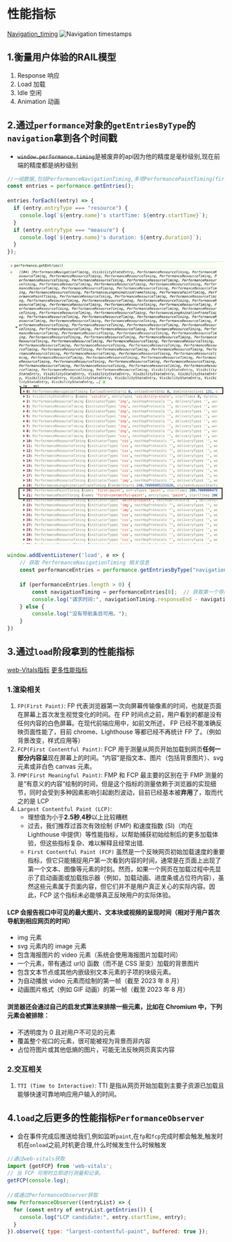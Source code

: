 # 性能指标
[Navigation_timing](https://developer.mozilla.org/en-US/docs/Web/API/Performance_API/Navigation_timing)
![Navigation timestamps](https://mdn.github.io/shared-assets/images/diagrams/api/performance/timestamp-diagram.svg)
## 1.衡量用户体验的RAIL模型
1. Response 响应 
2. Load 加载
3. Idle 空闲
4. Animation 动画

## 2.通过`performance`对象的`getEntriesByType`的`navigation`拿到各个时间戳
- ~~`window.performance.timing`~~是被废弃的api因为他的精度是毫秒级别,现在前端的精度都是纳秒级别
```js
//一组数据,包括PerformanceNavigationTiming,多项PerformancePaintTiming(first-paint,first-contentful-paint等),各项资源的PerformanceResourceTiming
const entries = performance.getEntries();

entries.forEach((entry) => {
  if (entry.entryType === "resource") {
    console.log(`${entry.name}'s startTime: ${entry.startTime}`);
  }
  if (entry.entryType === "measure") {
    console.log(`${entry.name}'s duration: ${entry.duration}`);
  }
});
```
![performance](../../img/performance.png)
```js
window.addEventListener('load', e => {
    // 获取 PerformanceNavigationTiming 相关信息
    const performanceEntries = performance.getEntriesByType("navigation");

    if (performanceEntries.length > 0) {
        const navigationTiming = performanceEntries[0];  // 获取第一个导航条目
        console.log("请求时间:", navigationTiming.responseEnd - navigationTiming.requestStart);
    } else {
        console.log("没有导航条目可用。");
    }   
})
```

## 3.通过`load`阶段拿到的性能指标
[web-Vitals指标](https://web.dev/articles/lcp?hl=zh-cn)
[更多性能指标](https://www.thjiang.com/2023/10/06/%E9%82%A3%E4%BA%9B%E5%B9%B4%EF%BC%8C%E6%88%91%E4%BB%AC%E7%9B%91%E6%8E%A7%E8%BF%87%E7%9A%84%E5%89%8D%E7%AB%AF%E6%80%A7%E8%83%BD%E6%8C%87%E6%A0%87/#CLS-Cumulative-Layout-Shift)
### 1.渲染相关
1. `FP(First Paint)`: FP 代表浏览器第一次向屏幕传输像素的时间，也就是页面在屏幕上首次发生视觉变化的时间。在 FP 时间点之前，用户看到的都是没有任何内容的白色屏幕。在现代前端应用中，如前文所述， FP 已经不能准确反映页面性能了，目前 chrome、Lighthouse 等都已经不再统计 FP 了。（例如背景改变，样式应用等）
2. `FCP(First Contentful Paint)`: FCP 用于测量从网页开始加载到网页**任何一部分内容呈**现在屏幕上的时间。“内容”是指文本、图片（包括背景图片）、svg 元素或非白色 canvas 元素。
3. `FMP(First Meaningful Paint)`: FMP 和 FCP 最主要的区别在于 FMP 测量的是“有意义的内容”绘制的时间，但是这个指标的测量依赖于浏览器的实现细节，同时会受到多种因素影响引起剧烈波动，目前已经基本被**弃用**了，取而代之的是 LCP
4. `Largest Contentful Paint (LCP)`:
   - 理想值为小于**2.5秒**,**4秒**以上比较糟糕
   - 过去，我们推荐过首次有效绘制 (FMP) 和速度指数 (SI)（均在 Lighthouse 中提供）等性能指标，以帮助捕获初始绘制后的更多加载体验，但这些指标复杂、难以解释且经常出错.
   - `First Contentful Paint (FCP)` 虽然是一个反映网页初始加载速度的重要指标，但它只能捕捉用户第一次看到内容的时间，通常是在页面上出现了第一个文本、图像等元素的时刻。然而，如果一个网页在加载过程中先显示了启动画面或加载指示器（例如，加载动画、进度条或占位符内容），虽然这些元素属于页面内容，但它们并不是用户真正关心的实际内容。因此，FCP 这个指标未必能够真正反映用户的实际体验。
#### LCP 会报告视口中可见的最大图片、文本块或视频的呈现时间（相对于用户首次导航到相应网页的时间）
- img 元素
- svg 元素内的 image 元素
- 包含海报图片的 video 元素（系统会使用海报图片加载时间）
- 一个元素，带有通过 url() 函数（而不是 CSS 渐变）加载的背景图片
- 包含文本节点或其他内嵌级别文本元素的子项的块级元素。
- 为自动播放 video 元素而绘制的第一帧（截至 2023 年 8 月）
- 动画图片格式（例如 GIF 动画）的第一帧（截至 2023 年 8 月）
#### 浏览器还会通过自己的启发式算法来排除一些元素，比如在 Chromium 中，下列元素会被排除：
- 不透明度为 0 且对用户不可见的元素
- 覆盖整个视口的元素，很可能被视为背景而非内容
- 占位符图片或其他低熵的图片，可能无法反映网页真实内容
### 2.交互相关
1. `TTI (Time to Interactive)`: TTI 是指从网页开始加载到主要子资源已加载且能够快速可靠地响应用户输入的时间。
## 4.`load`之后更多的性能指标`PerformanceObserver`
- 会在事件完成后推送给我们,例如监听`paint`,在`fp`和`fcp`完成时都会触发,触发时机在`onload`之前,时机更合理,什么时候发生什么时候触发
```js
//通过web-vitals获取
import {getFCP} from 'web-vitals';
// 当 FCP 可用时立即进行测量和记录。
getFCP(console.log);

//或通过PerformanceObserver获取
new PerformanceObserver((entryList) => {
  for (const entry of entryList.getEntries()) {
    console.log("LCP candidate:", entry.startTime, entry);
  }
}).observe({ type: "largest-contentful-paint", buffered: true });

```